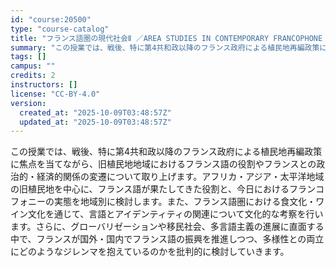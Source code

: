 ```yaml
---
id: "course:20500"
type: "course-catalog"
title: "フランス語圏の現代社会Ⅱ ／AREA STUDIES IN CONTEMPORARY FRANCOPHONE SOCIETY II"
summary: "この授業では、戦後、特に第4共和政以降のフランス政府による植民地再編政策に焦点を当てながら、旧植民地地域におけるフランス語の役割やフランスとの政治的・経済的関係の変遷について取り上げます。アフリカ・アジア・太平洋地域の旧植民地を中心に、フラ…"
tags: []
campus: ""
credits: 2
instructors: []
license: "CC-BY-4.0"
version:
  created_at: "2025-10-09T03:48:57Z"
  updated_at: "2025-10-09T03:48:57Z"
---
```

この授業では、戦後、特に第4共和政以降のフランス政府による植民地再編政策に焦点を当てながら、旧植民地地域におけるフランス語の役割やフランスとの政治的・経済的関係の変遷について取り上げます。アフリカ・アジア・太平洋地域の旧植民地を中心に、フランス語が果たしてきた役割と、今日におけるフランコフォニーの実態を地域別に検討します。また、フランス語圏における食文化・ワイン文化を通じて、言語とアイデンティティの関連について文化的な考察を行います。さらに、グローバリゼーションや移民社会、多言語主義の進展に直面する中で、フランスが国外・国内でフランス語の振興を推進しつつ、多様性との両立にどのようなジレンマを抱えているのかを批判的に検討していきます。
